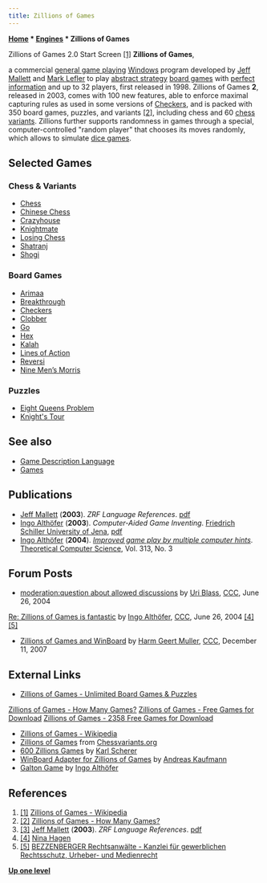 ```yaml
---
title: Zillions of Games
---
```

**[Home](Home "Home") \* [Engines](Engines "Engines") \* Zillions of Games**



[](https://en.wikipedia.org/wiki/File:Zillions_of_games.jpg) Zillions of Games 2.0 Start Screen <a id="cite-note-1" href="#cite-ref-1">[1]</a>
**Zillions of Games**,  

a commercial [general game playing](General_Game_Playing "General Game Playing") [Windows](Windows "Windows") program developed by [Jeff Mallett](Jeff_Mallett "Jeff Mallett") and [Mark Lefler](Mark_Lefler "Mark Lefler") to play [abstract strategy](https://en.wikipedia.org/wiki/Abstract_strategy_game) [board games](https://en.wikipedia.org/wiki/Board_game) with [perfect information](https://en.wikipedia.org/wiki/Perfect_information) and up to 32 players, first released in 1998. Zillions of Games **2**, released in 2003, comes with 100 new features, able to enforce maximal capturing rules as used in some versions of [Checkers](Checkers "Checkers"), and is packed with 350 board games, puzzles, and variants <a id="cite-note-2" href="#cite-ref-2">[2]</a>, including chess and 60 [chess variants](Chess#Variants "Chess"). Zillions further supports randomness in games through a special, computer-controlled "random player" that chooses its moves randomly, which allows to simulate [dice games](https://en.wikipedia.org/wiki/List_of_dice_games).



## Selected Games


### Chess & Variants


* [Chess](Chess "Chess")
* [Chinese Chess](Chinese_Chess "Chinese Chess")
* [Crazyhouse](Crazyhouse "Crazyhouse")
* [Knightmate](Knightmate_Chess "Knightmate Chess")
* [Losing Chess](Losing_Chess "Losing Chess")
* [Shatranj](Shatranj "Shatranj")
* [Shogi](Shogi "Shogi")


### Board Games


* [Arimaa](Arimaa "Arimaa")
* [Breakthrough](Breakthrough_(Game) "Breakthrough (Game)")
* [Checkers](Checkers "Checkers")
* [Clobber](Clobber "Clobber")
* [Go](Go "Go")
* [Hex](Hex "Hex")
* [Kalah](Kalah "Kalah")
* [Lines of Action](Lines_of_Action "Lines of Action")
* [Reversi](Othello "Othello")
* [Nine Men’s Morris](Nine_Men%E2%80%99s_Morris "Nine Men’s Morris")


### Puzzles


* [Eight Queens Problem](Backtracking#8QinBitboards "Backtracking")
* [Knight's Tour](Knight_Pattern "Knight Pattern")


## See also


* [Game Description Language](General_Game_Playing#GDL "General Game Playing")
* [Games](Games "Games")


## Publications


* [Jeff Mallett](Jeff_Mallett "Jeff Mallett") (**2003**). *ZRF Language References*. [pdf](http://www.cs.duke.edu/courses/spring06/cps108/Assignments/06_vooga/zrf.pdf)
* [Ingo Althöfer](Ingo_Alth%C3%B6fer "Ingo Althöfer") (**2003**). *Computer-Aided Game Inventing*. [Friedrich Schiller University of Jena](https://en.wikipedia.org/wiki/University_of_Jena), [pdf](http://www.minet.uni-jena.de/preprints/althoefer_03/CAGI.pdf)
* [Ingo Althöfer](Ingo_Alth%C3%B6fer "Ingo Althöfer") (**2004**). *[Improved game play by multiple computer hints](http://www.sciencedirect.com/science/article/pii/S0304397503005851)*. [Theoretical Computer Science](https://en.wikipedia.org/wiki/Theoretical_Computer_Science_%28journal%29), Vol. 313, No. 3


## Forum Posts


* [moderation:question about allowed discussions](https://www.stmintz.com/ccc/index.php?id=372641) by [Uri Blass](Uri_Blass "Uri Blass"), [CCC](CCC "CCC"), June 26, 2004


 [Re: Zillions of Games is fantastic](https://www.stmintz.com/ccc/index.php?id=372708) by [Ingo Althöfer](Ingo_Alth%C3%B6fer "Ingo Althöfer"), [CCC](CCC "CCC"), June 26, 2004 <a id="cite-note-4" href="#cite-ref-4">[4]</a> <a id="cite-note-5" href="#cite-ref-5">[5]</a>
* [Zillions of Games and WinBoard](http://www.talkchess.com/forum/viewtopic.php?t=18309) by [Harm Geert Muller](Harm_Geert_Muller "Harm Geert Muller"), [CCC](CCC "CCC"), December 11, 2007


## External Links


* [Zillions of Games - Unlimited Board Games & Puzzles](http://www.zillionsofgames.com/index.html)


 [Zillions of Games - How Many Games?](http://www.zillionsofgames.com/games.html)
 [Zillions of Games - Free Games for Download](http://www.zillionsofgames.com/games/)
 [Zillions of Games - 2358 Free Games for Download](http://www.zillions-of-games.com/games/index-tripartite.html)
* [Zillions of Games - Wikipedia](https://en.wikipedia.org/wiki/Zillions_of_Games)
* [Zillions of Games](http://www.chessvariants.org/programs.dir/zillions/) from [Chessvariants.org](http://www.chessvariants.org/)
* [600 Zillions Games](http://karlscherer.com/Zillions/swindex2.html) by [Karl Scherer](index.php?title=Karl_Scherer&action=edit&redlink=1 "Karl Scherer (page does not exist)")
* [WinBoard Adapter for Zillions of Games](http://andreas.pbworks.com/w/page/27366687/WinBoard%20Adapter%20for%20Zillions%20of%20Games) by [Andreas Kaufmann](index.php?title=Andreas_Kaufmann&action=edit&redlink=1 "Andreas Kaufmann (page does not exist)")
* [Galton Game](http://www.althofer.de/galton-game.html) by [Ingo Althöfer](Ingo_Alth%C3%B6fer "Ingo Althöfer")


## References


1. <a id="cite-ref-1" href="#cite-note-1">[1]</a> [Zillions of Games - Wikipedia](https://en.wikipedia.org/wiki/Zillions_of_Games)
2. <a id="cite-ref-2" href="#cite-note-2">[2]</a> [Zillions of Games - How Many Games?](http://www.zillionsofgames.com/games.html)
3. <a id="cite-ref-3" href="#cite-note-3">[3]</a> [Jeff Mallett](Jeff_Mallett "Jeff Mallett") (**2003**). *ZRF Language References*. [pdf](http://www.cs.duke.edu/courses/spring06/cps108/Assignments/06_vooga/zrf.pdf)
4. <a id="cite-ref-4" href="#cite-note-4">[4]</a> [Nina Hagen](Category:Nina_Hagen "Category:Nina Hagen")
5. <a id="cite-ref-5" href="#cite-note-5">[5]</a> [BEZZENBERGER Rechtsanwälte - Kanzlei für gewerblichen Rechtsschutz, Urheber- und Medienrecht](http://www.kanzlei-bezzenberger.de/jb.html)

**[Up one level](Engines "Engines")**







 
